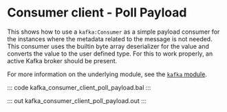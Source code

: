 # Consumer client - Poll Payload

This shows how to use a `kafka:Consumer` as a simple payload
consumer for the instances where the metadata related to the message is not needed.
This consumer uses the builtin byte array deserializer for
the value and converts the value to the user defined type. For
this to work properly, an active Kafka broker should be present.

For more information on the underlying module, 
see the [`kafka` module](https://lib.ballerina.io/ballerinax/kafka/latest).

::: code kafka_consumer_client_poll_payload.bal :::

::: out kafka_consumer_client_poll_payload.out :::
